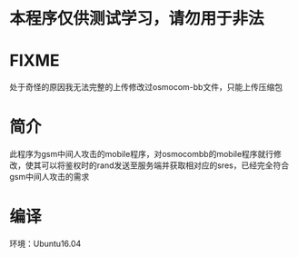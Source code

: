 # 本程序仅供测试学习，请勿用于非法
# FIXME
处于奇怪的原因我无法完整的上传修改过osmocom-bb文件，只能上传压缩包 
# 简介
此程序为gsm中间人攻击的mobile程序，对osmocombb的mobile程序就行修改，使其可以将鉴权时的rand发送至服务端并获取相对应的sres，已经完全符合gsm中间人攻击的需求 
# 编译
环境：Ubuntu16.04 

